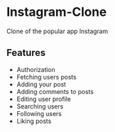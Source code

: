 # Instagram-Clone
Clone of the popular app Instagram

## Features

- Authorization
- Fetching users posts
- Adding your post
- Adding comments to posts
- Editing user profile
- Searching users
- Following users
- Liking posts
